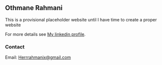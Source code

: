 ## Othmane Rahmani
This is a provisional placeholder website until I have time to create a proper website 


For more details see [My linkedin profile](https://www.linkedin.com/in/othmanerahmani/).


### Contact

Email: Herrrahmanix@gmail.com
